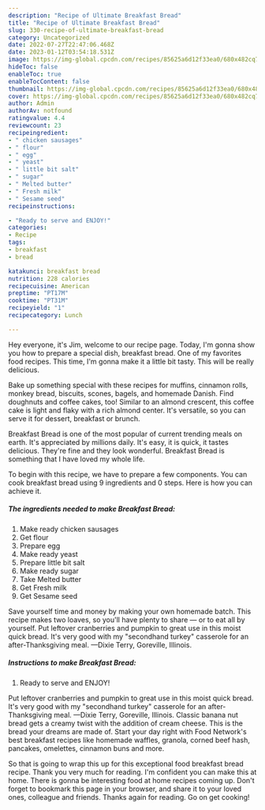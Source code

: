 ```yaml
---
description: "Recipe of Ultimate Breakfast Bread"
title: "Recipe of Ultimate Breakfast Bread"
slug: 330-recipe-of-ultimate-breakfast-bread
category: Uncategorized
date: 2022-07-27T22:47:06.468Z
date: 2023-01-12T03:54:18.531Z
image: https://img-global.cpcdn.com/recipes/85625a6d12f33ea0/680x482cq70/breakfast-bread-recipe-main-photo.jpg
hideToc: false
enableToc: true
enableTocContent: false
thumbnail: https://img-global.cpcdn.com/recipes/85625a6d12f33ea0/680x482cq70/breakfast-bread-recipe-main-photo.jpg
cover: https://img-global.cpcdn.com/recipes/85625a6d12f33ea0/680x482cq70/breakfast-bread-recipe-main-photo.jpg
author: Admin
authorAv: notfound
ratingvalue: 4.4
reviewcount: 23
recipeingredient:
- " chicken sausages"
- " flour"
- " egg"
- " yeast"
- " little bit salt"
- " sugar"
- " Melted butter"
- " Fresh milk"
- " Sesame seed"
recipeinstructions:

- "Ready to serve and ENJOY!"
categories:
- Recipe
tags:
- breakfast
- bread

katakunci: breakfast bread 
nutrition: 228 calories
recipecuisine: American
preptime: "PT17M"
cooktime: "PT31M"
recipeyield: "1"
recipecategory: Lunch

---
```



Hey everyone, it's Jim, welcome to our recipe page. Today, I'm gonna show you how to prepare a special dish, breakfast bread. One of my favorites food recipes. This time, I'm gonna make it a little bit tasty. This will be really delicious.

Bake up something special with these recipes for muffins, cinnamon rolls, monkey bread, biscuits, scones, bagels, and homemade Danish. Find doughnuts and coffee cakes, too! Similar to an almond crescent, this coffee cake is light and flaky with a rich almond center. It&#39;s versatile, so you can serve it for dessert, breakfast or brunch.

Breakfast Bread is one of the most popular of current trending meals on earth. It's appreciated by millions daily. It's easy, it is quick, it tastes delicious. They're fine and they look wonderful. Breakfast Bread is something that I have loved my whole life.


To begin with this recipe, we have to prepare a few components. You can cook breakfast bread using 9 ingredients and 0 steps. Here is how you can achieve it.

<!--inarticleads1-->

##### The ingredients needed to make Breakfast Bread:

1. Make ready  chicken sausages
1. Get  flour
1. Prepare  egg
1. Make ready  yeast
1. Prepare  little bit salt
1. Make ready  sugar
1. Take  Melted butter
1. Get  Fresh milk
1. Get  Sesame seed


Save yourself time and money by making your own homemade batch. This recipe makes two loaves, so you&#39;ll have plenty to share — or to eat all by yourself. Put leftover cranberries and pumpkin to great use in this moist quick bread. It&#39;s very good with my &#34;secondhand turkey&#34; casserole for an after-Thanksgiving meal. —Dixie Terry, Goreville, Illinois. 

<!--inarticleads2-->

##### Instructions to make Breakfast Bread:


1. Ready to serve and ENJOY!

Put leftover cranberries and pumpkin to great use in this moist quick bread. It&#39;s very good with my &#34;secondhand turkey&#34; casserole for an after-Thanksgiving meal. —Dixie Terry, Goreville, Illinois. Classic banana nut bread gets a creamy twist with the addition of cream cheese. This is the bread your dreams are made of. Start your day right with Food Network&#39;s best breakfast recipes like homemade waffles, granola, corned beef hash, pancakes, omelettes, cinnamon buns and more. 

So that is going to wrap this up for this exceptional food breakfast bread recipe. Thank you very much for reading. I'm confident you can make this at home. There is gonna be interesting food at home recipes coming up. Don't forget to bookmark this page in your browser, and share it to your loved ones, colleague and friends. Thanks again for reading. Go on get cooking!
